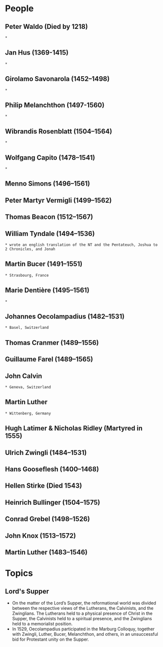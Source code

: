 # People

## Peter Waldo (Died by 1218)
    *
## Jan Hus (1369-1415)
    *
## Girolamo Savonarola (1452–1498)
    *
## Philip Melanchthon (1497-1560)
    *
## Wibrandis Rosenblatt (1504–1564)
    *
## Wolfgang Capito (1478–1541)
    *
## Menno Simons (1496–1561)
## Peter Martyr Vermigli (1499–1562)
## Thomas Beacon (1512–1567)
## William Tyndale (1494–1536)
    * wrote an english translation of the NT and the Pentateuch, Joshua to 2 Chronicles, and Jonah
## Martin Bucer (1491–1551)
    * Strasbourg, France
## Marie Dentière (1495–1561)
    *
## Johannes Oecolampadius (1482–1531)
    * Basel, Switzerland
## Thomas Cranmer (1489–1556)
## Guillaume Farel (1489–1565)
## John Calvin
    * Geneva, Switzerland
## Martin Luther
    * Wittenberg, Germany
## Hugh Latimer & Nicholas Ridley (Martyred in 1555)
## Ulrich Zwingli (1484–1531)
## Hans Gooseflesh (1400–1468)
## Hellen Stirke (Died 1543)
## Heinrich Bullinger (1504–1575)
## Conrad Grebel (1498–1526)
## John Knox (1513–1572)
## Martin Luther (1483–1546)

# Topics

## Lord's Supper
* On the matter of the Lord’s Supper, the reformational world was divided between the respective views of the Lutherans, the Calvinists, and the Zwinglians. The Lutherans held to a physical presence of Christ in the Supper, the Calvinists held to a spiritual presence, and the Zwinglians held to a memorialist position.
* In 1529, Oecolampadius participated in the Marburg Colloquy, together with Zwingli, Luther, Bucer, Melanchthon, and others, in an unsuccessful bid for Protestant unity on the Supper.
